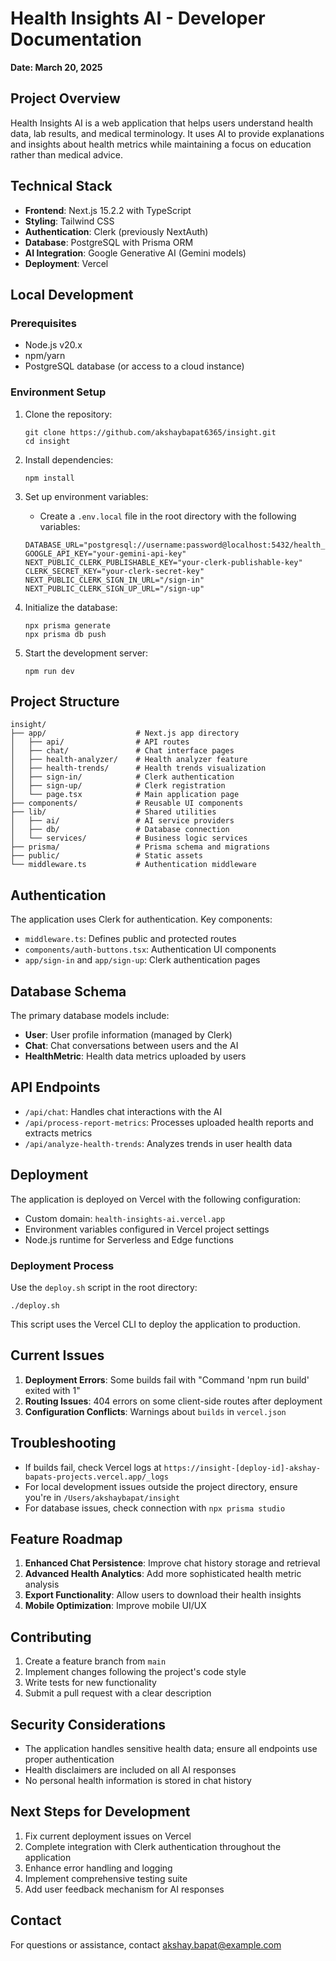 # Health Insights AI - Developer Documentation

**Date: March 20, 2025**

## Project Overview

Health Insights AI is a web application that helps users understand health data, lab results, and medical terminology. It uses AI to provide explanations and insights about health metrics while maintaining a focus on education rather than medical advice.

## Technical Stack

- **Frontend**: Next.js 15.2.2 with TypeScript
- **Styling**: Tailwind CSS
- **Authentication**: Clerk (previously NextAuth)
- **Database**: PostgreSQL with Prisma ORM
- **AI Integration**: Google Generative AI (Gemini models)
- **Deployment**: Vercel

## Local Development

### Prerequisites

- Node.js v20.x
- npm/yarn
- PostgreSQL database (or access to a cloud instance)

### Environment Setup

1. Clone the repository:
   ```
   git clone https://github.com/akshaybapat6365/insight.git
   cd insight
   ```

2. Install dependencies:
   ```
   npm install
   ```

3. Set up environment variables:
   - Create a `.env.local` file in the root directory with the following variables:
   ```
   DATABASE_URL="postgresql://username:password@localhost:5432/health_insights"
   GOOGLE_API_KEY="your-gemini-api-key"
   NEXT_PUBLIC_CLERK_PUBLISHABLE_KEY="your-clerk-publishable-key"
   CLERK_SECRET_KEY="your-clerk-secret-key"
   NEXT_PUBLIC_CLERK_SIGN_IN_URL="/sign-in"
   NEXT_PUBLIC_CLERK_SIGN_UP_URL="/sign-up"
   ```

4. Initialize the database:
   ```
   npx prisma generate
   npx prisma db push
   ```

5. Start the development server:
   ```
   npm run dev
   ```

## Project Structure

```
insight/
├── app/                    # Next.js app directory
│   ├── api/                # API routes
│   ├── chat/               # Chat interface pages
│   ├── health-analyzer/    # Health analyzer feature
│   ├── health-trends/      # Health trends visualization
│   ├── sign-in/            # Clerk authentication
│   ├── sign-up/            # Clerk registration
│   └── page.tsx            # Main application page
├── components/             # Reusable UI components
├── lib/                    # Shared utilities
│   ├── ai/                 # AI service providers
│   ├── db/                 # Database connection
│   └── services/           # Business logic services
├── prisma/                 # Prisma schema and migrations
├── public/                 # Static assets
└── middleware.ts           # Authentication middleware
```

## Authentication

The application uses Clerk for authentication. Key components:

- `middleware.ts`: Defines public and protected routes
- `components/auth-buttons.tsx`: Authentication UI components
- `app/sign-in` and `app/sign-up`: Clerk authentication pages

## Database Schema

The primary database models include:

- **User**: User profile information (managed by Clerk)
- **Chat**: Chat conversations between users and the AI
- **HealthMetric**: Health data metrics uploaded by users

## API Endpoints

- `/api/chat`: Handles chat interactions with the AI
- `/api/process-report-metrics`: Processes uploaded health reports and extracts metrics
- `/api/analyze-health-trends`: Analyzes trends in user health data

## Deployment

The application is deployed on Vercel with the following configuration:

- Custom domain: `health-insights-ai.vercel.app`
- Environment variables configured in Vercel project settings
- Node.js runtime for Serverless and Edge functions

### Deployment Process

Use the `deploy.sh` script in the root directory:
```
./deploy.sh
```

This script uses the Vercel CLI to deploy the application to production.

## Current Issues

1. **Deployment Errors**: Some builds fail with "Command 'npm run build' exited with 1"
2. **Routing Issues**: 404 errors on some client-side routes after deployment
3. **Configuration Conflicts**: Warnings about `builds` in `vercel.json`

## Troubleshooting

- If builds fail, check Vercel logs at `https://insight-[deploy-id]-akshay-bapats-projects.vercel.app/_logs`
- For local development issues outside the project directory, ensure you're in `/Users/akshaybapat/insight`
- For database issues, check connection with `npx prisma studio`

## Feature Roadmap

1. **Enhanced Chat Persistence**: Improve chat history storage and retrieval
2. **Advanced Health Analytics**: Add more sophisticated health metric analysis
3. **Export Functionality**: Allow users to download their health insights
4. **Mobile Optimization**: Improve mobile UI/UX

## Contributing

1. Create a feature branch from `main`
2. Implement changes following the project's code style
3. Write tests for new functionality
4. Submit a pull request with a clear description

## Security Considerations

- The application handles sensitive health data; ensure all endpoints use proper authentication
- Health disclaimers are included on all AI responses
- No personal health information is stored in chat history

## Next Steps for Development

1. Fix current deployment issues on Vercel
2. Complete integration with Clerk authentication throughout the application
3. Enhance error handling and logging
4. Implement comprehensive testing suite
5. Add user feedback mechanism for AI responses

## Contact

For questions or assistance, contact akshay.bapat@example.com 